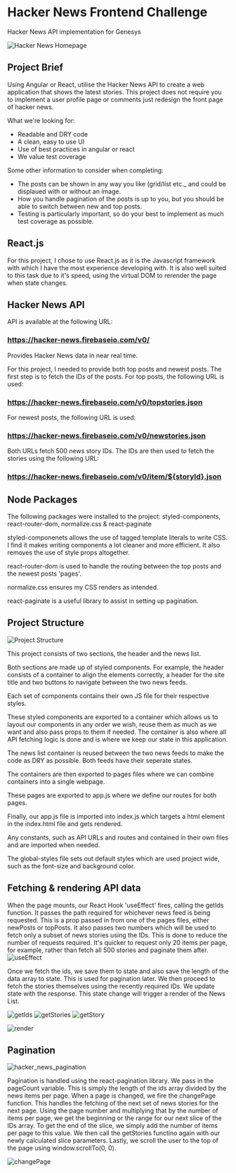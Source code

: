 # Hacker News Frontend Challenge
Hacker News API implementation for Genesys

![Hacker News Homepage](/public/screenshots/hacker_news.png?raw=true)

## Project Brief

Using Angular or React, utilise the Hacker News API to create a web application that shows the latest stories. This project does not require you to implement a user profile page or comments just redesign the front page of hacker news.

What we're looking for:
* Readable and DRY code
* A clean, easy to use UI
* Use of best practices in angular or react
* We value test coverage

Some other information to consider when completing:
* The posts can be shown in any way you like (grid/list etc._ and could be displaued with or without an image.
* How you handle pagination of the posts is up to you, but you should be able to switch between new and top posts.
* Testing is particularly important, so do your best to implement as much test coverage as possible.

## React.js
For this project, I chose to use React.js as it is the Javascript framework with which I have the most experience developing with. 
It is also well suited to this task due to it's speed, using the virtual DOM to rerender the page when state changes.

## Hacker News API

API is available at the following URL: 
### https://hacker-news.firebaseio.com/v0/
Provides Hacker News data in near real time.

For this project, I needed to provide both top posts and newest posts.
The first step is to fetch the IDs of the posts.
For top posts, the following URL is used:
### https://hacker-news.firebaseio.com/v0/topstories.json
For newest posts, the following URL is used:
### https://hacker-news.firebaseio.com/v0/newstories.json

Both URLs fetch 500 news story IDs.
The IDs are then used to fetch the stories using the following URL:
### https://hacker-news.firebaseio.com/v0/item/${storyId}.json

## Node Packages 
The following packages were installed to the project:
styled-components, react-router-dom, normalize.css & react-paginate

styled-componenets allows the use of tagged template literals to write CSS. I find it makes writing components a lot cleaner and more efficient. 
It also removes the use of style props altogether.

react-router-dom is used to handle the routing between the top posts and the newest posts 'pages'.

normalize.css ensures my CSS renders as intended.

react-paginate is a useful library to assist in setting up pagination.

## Project Structure
![Project Structure](/public/screenshots/project_structure.png?raw=true)

This project consists of two sections, the header and the news list.

Both sections are made up of styled components. 
For example, the header consists of a container to align the elements correctly, a header for the site title and two buttons to navigate between the two news feeds.

Each set of components contains their own JS file for their respective styles.

These styled components are exported to a container which allows us to layout our components in any order we wish, reuse them as much as we want and also pass props to them if needed. The container is also where all API fetching logic is done and is where we keep our state in this application.

The news list container is reused between the two news feeds to make the code as DRY as possible. Both feeds have their seperate states.

The containers are then exported to pages files where we can combine containers into a single webpage.

These pages are exported to app.js where we define our routes for both pages.

Finally, our app.js file is imported into index.js which targets a html element in the index.html file and gets rendered.

Any constants, such as API URLs and routes and contained in their own files and are imported when needed.

The global-styles file sets out default styles which are used project wide, such as the font-size and background color.

## Fetching & rendering API data
When the page mounts, our React Hook 'useEffect' fires, calling the getIds function. It passes the path required for whichever news feed is being requested. This is a prop passed in from one of the pages files, either newPosts or topPosts. It also passes two numbers which will be used to fetch only a subset of news stories using the IDs. This is done to reduce the number of requests required. It's quicker to request only 20 items per page, for example, rather than fetch all 500 stories and paginate them after.
![useEffect](/public/screenshots/useEffect.png?raw=true)

Once we fetch the ids, we save them to state and also save the length of the data array to state. This is used for pagination later. We then proceed to fetch the stories themselves using the recently required IDs. We update state with the response. This state change will trigger a render of the News List.

![getIds](/public/screenshots/getIds.png?raw=true)
![getStories](/public/screenshots/getStories.png?raw=true)
![getStory](/public/screenshots/getStory.png?raw=true)

![render](/public/screenshots/render.png?raw=true)

## Pagination
![hacker_news_pagination](/public/screenshots/hacker_news_pagination.png?raw=true)

Pagination is handled using the react-pagination library. We pass in the pageCount variable. This is simply the length of the ids array divided by the news items per page. When a page is changed, we fire the changePage function. This handles the fetching of the next set of news stories for the next page. Using the page number and multiplying that by the number of items per page, we get the beginning or the range for our next slice of the IDs array. To get the end of the slice, we simply add the number of items per page to this value. We then call the getStories functino again with our newly calculated slice parameters. Lastly, we scroll the user to the top of the page using window.scrollTo(0, 0).

![changePage](/public/screenshots/changePage.png?raw=true)
